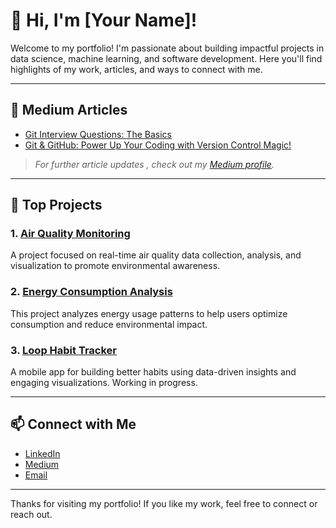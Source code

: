 # 👋 Hi, I'm [Your Name]!

Welcome to my portfolio! I'm passionate about building impactful projects in data science, machine learning, and software development. Here you'll find highlights of my work, articles, and ways to connect with me.

---

## 📝 Medium Articles

- [Git Interview Questions: The Basics](https://medium.com/@Disha520/git-interview-questions-the-basics-7c1528eb9663)
- [Git & GitHub: Power Up Your Coding with Version Control Magic!](https://medium.com/@Disha520/git-github-power-up-your-coding-with-version-control-magic-9d1e2fc73ad5)

> *For further article updates , check out my [Medium profile](https://medium.com/@Disha520).*

---

## 🚀 Top Projects

### 1. [Air Quality Monitoring](https://air-quality-dashboard-kiwi-520.streamlit.app/)
A project focused on real-time air quality data collection, analysis, and visualization to promote environmental awareness.

### 2. [Energy Consumption Analysis](https://energy-consumption-dashboard-kiwi-520.streamlit.app/)
This project analyzes energy usage patterns to help users optimize consumption and reduce environmental impact.

### 3. [Loop Habit Tracker](https://github.com/yourusername/loop-habit-tracker)
A mobile app for building better habits using data-driven insights and engaging visualizations.
Working in progress.

---

## 📫 Connect with Me

- [LinkedIn](https://www.linkedin.com/in/dishaholmukhe/)
- [Medium](https://medium.com/@Disha520)
- [Email](dishaholmukhe521@gmail.com)

---

Thanks for visiting my portfolio! If you like my work, feel free to connect or reach out.

